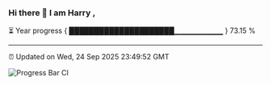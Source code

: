 ### Hi there 👋 I am Harry , 

⏳ Year progress { █████████████████████▁▁▁▁▁▁▁▁▁ } 73.15 %

---

⏰ Updated on Wed, 24 Sep 2025 23:49:52 GMT

![Progress Bar CI](https://github.com/duykhang68/duykhang68/workflows/Progress%20Bar%20CI/badge.svg)
